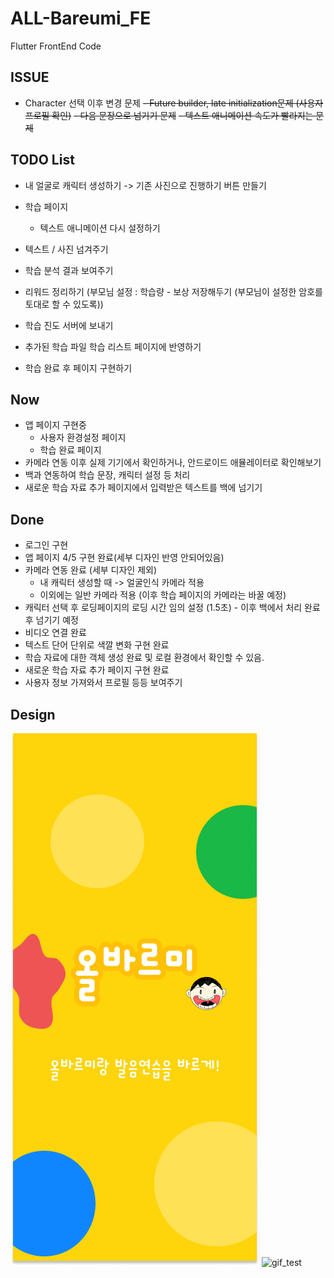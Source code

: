 # ALL-Bareumi_FE

Flutter FrontEnd Code
## ISSUE 
- Character 선택 이후 변경 문제
~~- Future builder, late initialization문제 (사용자 프로필 확인)~~
~~- 다음 문장으로 넘기기 문제~~
~~- 텍스트 애니메이션 속도가 빨라지는 문제~~

## TODO List
- 내 얼굴로 캐릭터 생성하기 -> 기존 사진으로 진행하기 버튼 만들기
- 학습 페이지 
  - 텍스트 애니메이션 다시 설정하기

- 텍스트 / 사진 넘겨주기
- 학습 분석 결과 보여주기
- 리워드 정리하기 (부모님 설정 : 학습량 - 보상 저장해두기 (부모님이 설정한 암호를 토대로 할 수 있도록))
- 학습 진도 서버에 보내기
- 추가된 학습 파일 학습 리스트 페이지에 반영하기
- 학습 완료 후 페이지 구현하기

## Now
- 앱 페이지 구현중
  - 사용자 환경설정 페이지
  - 학습 완료 페이지
- 카메라 연동 이후 실제 기기에서 확인하거나, 안드로이드 애뮬레이터로 확인해보기
- 백과 연동하여 학습 문장, 캐릭터 설정 등 처리
- 새로운 학습 자료 추가 페이지에서 입력받은 텍스트를 백에 넘기기

## Done
- 로그인 구현
- 앱 페이지 4/5 구현 완료(세부 디자인 반영 안되어있음)
- 카메라 연동 완료 (세부 디자인 제외)
  - 내 캐릭터 생성할 때 -> 얼굴인식 카메라 적용
  - 이외에는 일반 카메라 적용 (이후 학습 페이지의 카메라는 바꿀 예정)
- 캐릭터 선택 후 로딩페이지의 로딩 시간 임의 설정 (1.5초) - 이후 백에서 처리 완료 후 넘기기 예정 
- 비디오 연결 완료
- 텍스트 단어 단위로 색깔 변화 구현 완료
- 학습 자료에 대한 객체 생성 완료 및 로컬 환경에서 확인할 수 있음.
- 새로운 학습 자료 추가 페이지 구현 완료
- 사용자 정보 가져와서 프로필 등등 보여주기

## Design
![FirstPage](image/AppPageDesign/1.png)
![gif_test](https://user-images.githubusercontent.com/81232059/231542737-85b30dcd-c4bd-4632-89b0-8110fd6ae01c.gif)
